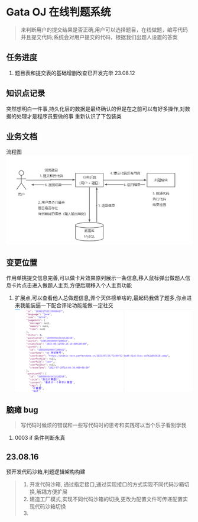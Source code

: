 # Gata OJ 在线判题系统
> 来判断用户的提交结果是否正确,用户可以选择题目，在线做题，编写代码并且提交代码;系统会对用户提交的代码，根据我们出题人设置的答案
## 任务进度
1. 题目表和提交表的基础增删改查已开发完毕 23.08.12 

## 知识点记录
突然想明白一件事,持久化层的数据是最终确认的但是在之前可以有好多操作,对数据的处理才是程序员要做的事
重新认识了下包装类

## 业务文档
流程图
![img.png](img1.png)
## 变更位置
作用单挑提交信息完善,可以做卡片效果原列展示一条信息,移入鼠标弹出做题人信息卡片点击进入做题人主页,方便后期移入个人主页功能
1. 扩展点,可以查看他人总做题信息,弄个天体榜单啥的,最起码我做了题多,你点进来我能装逼一下配合评论功能能做一定社交
![img.png](img.png)
## 脑瘫 bug 
> 写代码时候烦的错误和一些写代码时的思考和实践可以当个乐子看别学我
1. 0003 if 条件判断永真


## 23.08.16
预开发代码沙箱,判题逻辑架构构建
> 1. 开发代码沙箱, 通过指定接口,通过实现接口的方式实现不同代码沙箱切换,解耦方便扩展
> 2. 建造工厂模式,实现不同代码沙箱的切换,更改为配置文件可传递配置实现代码沙箱切换
> 3. 
